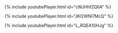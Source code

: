 

{% include youtubePlayer.html id="cWJHhfZQIIA" %}
  
  
{% include youtubePlayer.html id="JKl2WNl7McQ" %}
  
  
{% include youtubePlayer.html id="L_RQEA1SHJg" %}
  
  
